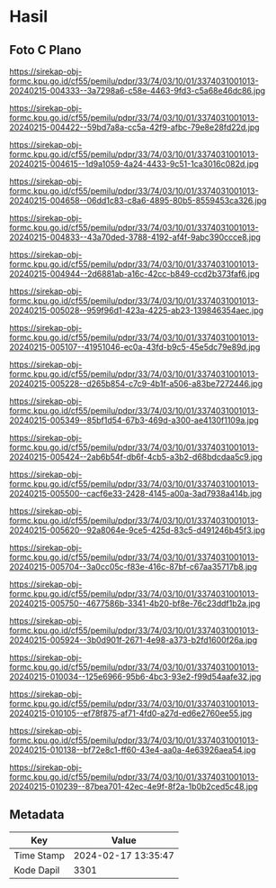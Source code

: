 # Hasil

## Foto C Plano

https://sirekap-obj-formc.kpu.go.id/cf55/pemilu/pdpr/33/74/03/10/01/3374031001013-20240215-004333--3a7298a6-c58e-4463-9fd3-c5a68e46dc86.jpg

https://sirekap-obj-formc.kpu.go.id/cf55/pemilu/pdpr/33/74/03/10/01/3374031001013-20240215-004422--59bd7a8a-cc5a-42f9-afbc-79e8e28fd22d.jpg

https://sirekap-obj-formc.kpu.go.id/cf55/pemilu/pdpr/33/74/03/10/01/3374031001013-20240215-004615--1d9a1059-4a24-4433-9c51-1ca3016c082d.jpg

https://sirekap-obj-formc.kpu.go.id/cf55/pemilu/pdpr/33/74/03/10/01/3374031001013-20240215-004658--06dd1c83-c8a6-4895-80b5-8559453ca326.jpg

https://sirekap-obj-formc.kpu.go.id/cf55/pemilu/pdpr/33/74/03/10/01/3374031001013-20240215-004833--43a70ded-3788-4192-af4f-9abc390ccce8.jpg

https://sirekap-obj-formc.kpu.go.id/cf55/pemilu/pdpr/33/74/03/10/01/3374031001013-20240215-004944--2d6881ab-a16c-42cc-b849-ccd2b373faf6.jpg

https://sirekap-obj-formc.kpu.go.id/cf55/pemilu/pdpr/33/74/03/10/01/3374031001013-20240215-005028--959f96d1-423a-4225-ab23-139846354aec.jpg

https://sirekap-obj-formc.kpu.go.id/cf55/pemilu/pdpr/33/74/03/10/01/3374031001013-20240215-005107--41951046-ec0a-43fd-b9c5-45e5dc79e89d.jpg

https://sirekap-obj-formc.kpu.go.id/cf55/pemilu/pdpr/33/74/03/10/01/3374031001013-20240215-005228--d265b854-c7c9-4b1f-a506-a83be7272446.jpg

https://sirekap-obj-formc.kpu.go.id/cf55/pemilu/pdpr/33/74/03/10/01/3374031001013-20240215-005349--85bf1d54-67b3-469d-a300-ae4130f1109a.jpg

https://sirekap-obj-formc.kpu.go.id/cf55/pemilu/pdpr/33/74/03/10/01/3374031001013-20240215-005424--2ab6b54f-db6f-4cb5-a3b2-d68bdcdaa5c9.jpg

https://sirekap-obj-formc.kpu.go.id/cf55/pemilu/pdpr/33/74/03/10/01/3374031001013-20240215-005500--cacf6e33-2428-4145-a00a-3ad7938a414b.jpg

https://sirekap-obj-formc.kpu.go.id/cf55/pemilu/pdpr/33/74/03/10/01/3374031001013-20240215-005620--92a8064e-9ce5-425d-83c5-d491246b45f3.jpg

https://sirekap-obj-formc.kpu.go.id/cf55/pemilu/pdpr/33/74/03/10/01/3374031001013-20240215-005704--3a0cc05c-f83e-416c-87bf-c67aa35717b8.jpg

https://sirekap-obj-formc.kpu.go.id/cf55/pemilu/pdpr/33/74/03/10/01/3374031001013-20240215-005750--4677586b-3341-4b20-bf8e-76c23ddf1b2a.jpg

https://sirekap-obj-formc.kpu.go.id/cf55/pemilu/pdpr/33/74/03/10/01/3374031001013-20240215-005924--3b0d901f-2671-4e98-a373-b2fd1600f26a.jpg

https://sirekap-obj-formc.kpu.go.id/cf55/pemilu/pdpr/33/74/03/10/01/3374031001013-20240215-010034--125e6966-95b6-4bc3-93e2-f99d54aafe32.jpg

https://sirekap-obj-formc.kpu.go.id/cf55/pemilu/pdpr/33/74/03/10/01/3374031001013-20240215-010105--ef78f875-af71-4fd0-a27d-ed6e2760ee55.jpg

https://sirekap-obj-formc.kpu.go.id/cf55/pemilu/pdpr/33/74/03/10/01/3374031001013-20240215-010138--bf72e8c1-ff60-43e4-aa0a-4e63926aea54.jpg

https://sirekap-obj-formc.kpu.go.id/cf55/pemilu/pdpr/33/74/03/10/01/3374031001013-20240215-010239--87bea701-42ec-4e9f-8f2a-1b0b2ced5c48.jpg


## Metadata

| Key        | Value               |
| ---------- | ------------------- |
| Time Stamp | 2024-02-17 13:35:47 |
| Kode Dapil | 3301                |



